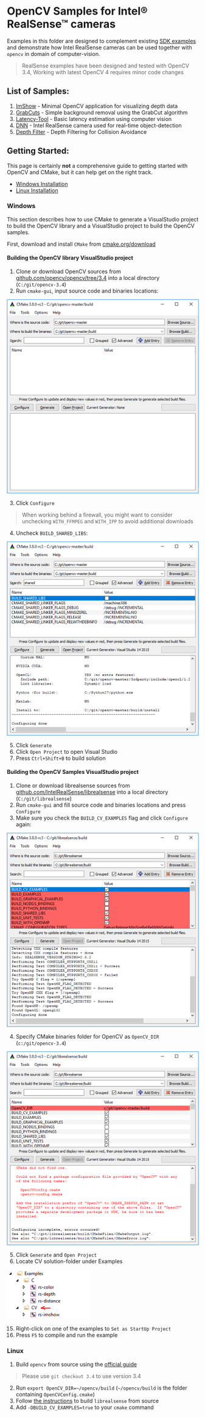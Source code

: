 # OpenCV Samples for Intel® RealSense™ cameras
Examples in this folder are designed to complement existing [SDK examples](../../examples) and demonstrate how Intel RealSense cameras can be used together with `opencv` in domain of computer-vision. 

> RealSense examples have been designed and tested with OpenCV 3.4,
> Working with latest OpenCV 4 requires minor code changes
 
## List of Samples:
1. [ImShow](./imshow) - Minimal OpenCV application for visualizing depth data
2. [GrabCuts](./grabcuts) - Simple background removal using the GrabCut algorithm
3. [Latency-Tool](./latency-tool) - Basic latency estimation using computer vision
4. [DNN](./dnn) - Intel RealSense camera used for real-time object-detection
5. [Depth Filter](./depth-filter) - Depth Filtering for Collision Avoidance

## Getting Started:
This page is certainly **not** a comprehensive guide to getting started with OpenCV and CMake, but it can help get on the right track. 

* [Windows Installation](#windows)
* [Linux Installation](#linux)

### Windows
This section describes how to use CMake to generate a VisualStudio project to build the OpenCV library and a VisualStudio project to build the OpenCV samples.

First, download and install `CMake` from [cmake.org/download](https://cmake.org/download/)

#### Building the OpenCV library VisualStudio project
1. Clone or download OpenCV sources from [github.com/opencv/opencv/tree/3.4](https://github.com/opencv/opencv/tree/3.4) into a local directory (`C:/git/opencv-3.4`)
2. Run `cmake-gui`, input source code and binaries locations: 

<p align="center"><img src="res/1.PNG" /></p>

3. Click `Configure`
> When working behind a firewall, you might want to consider unchecking `WITH_FFMPEG` and `WITH_IPP` to avoid additional downloads
4. Uncheck `BUILD_SHARED_LIBS`: 

<p align="center"><img src="res/2.PNG" /></p>

5. Click `Generate`
6. Click `Open Project` to open Visual Studio
7. Press `Ctrl+Shift+B` to build solution

#### Building the OpenCV Samples VisualStudio project
1. Clone or download librealsense sources from [github.com/IntelRealSense/librealsense](https://github.com/IntelRealSense/librealsense) into a local directory (`C:/git/librealsense`)
2. Run `cmake-gui` and fill source code and binaries locations and press `Configure`
3. Make sure you check the `BUILD_CV_EXAMPLES` flag and click `Configure` again:

<p align="center"><img src="res/3.PNG" /></p>

4. Specify CMake binaries folder for OpenCV as `OpenCV_DIR` (`c:/git/opencv-3.4`)

<p align="center"><img src="res/4.PNG" /></p>

5. Click `Generate` and `Open Project`
6. Locate CV solution-folder under Examples

<img src="res/5.PNG" />

15. Right-click on one of the examples to `Set as StartUp Project`
16. Press `F5` to compile and run the example


### Linux

1. Build `opencv` from source using the [official guide](https://docs.opencv.org/trunk/d7/d9f/tutorial_linux_install.html)
> Please use `git checkout 3.4` to use version 3.4

2. Run `export OpenCV_DIR=~/opencv/build` (`~/opencv/build` is the folder containing `OpenCVConfig.cmake`)
3. Follow [the instructions](https://github.com/IntelRealSense/librealsense/blob/master/doc/installation.md) to build `librealsense` from source
4. Add `-DBUILD_CV_EXAMPLES=true` to your `cmake` command
